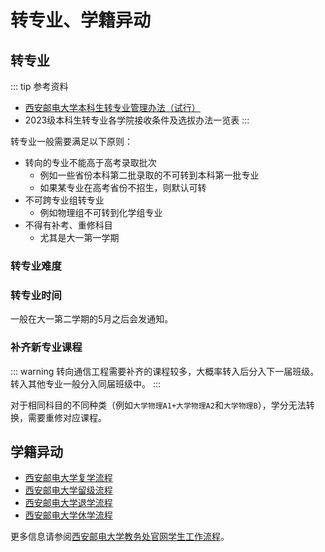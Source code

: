 # 转专业、学籍异动

<Disclaimer />

## 转专业

::: tip 参考资料
- [西安邮电大学本科生转专业管理办法（试行）](https://jyc.xupt.edu.cn/info/1035/1563.htm)
- 2023级本科生转专业各学院接收条件及选拔办法一览表
:::

转专业一般需要满足以下原则：

- 转向的专业不能高于高考录取批次
  - 例如一些省份本科第二批录取的不可转到本科第一批专业
  - 如果某专业在高考省份不招生，则默认可转
- 不可跨专业组转专业
  - 例如物理组不可转到化学组专业
- 不得有补考、重修科目
  - 尤其是大一第一学期

### 转专业难度

### 转专业时间

一般在大一第二学期的5月之后会发通知。

### 补齐新专业课程

::: warning
转向通信工程需要补齐的课程较多，大概率转入后分入下一届班级。转入其他专业一般分入同届班级中。
:::

对于相同科目的不同种类（例如`大学物理A1+大学物理A2`和`大学物理B`），学分无法转换，需要重修对应课程。

## 学籍异动

- [西安邮电大学复学流程](https://jyc.xupt.edu.cn/info/1158/2530.htm)
- [西安邮电大学留级流程](https://jyc.xupt.edu.cn/info/1158/2531.htm)
- [西安邮电大学退学流程](https://jyc.xupt.edu.cn/info/1158/2533.htm)
- [西安邮电大学休学流程](https://jyc.xupt.edu.cn/info/1158/2534.htm)

更多信息请参阅[西安邮电大学教务处官网学生工作流程](https://jyc.xupt.edu.cn/gzlc/xs.htm)。
